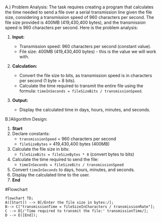 A.) Problem Analysis:
  The task requires creating a program that calculates the time needed to send a file over a serial transmission line given the file size, considering a transmission speed of 960 characters per second. The file size provided is 400MB (419,430,400 bytes), and the transmission speed is 960 characters per second. Here is the problem analysis:

1. **Input:**
   - Transmission speed: 960 characters per second (constant value).
   - File size: 400MB (419,430,400 bytes) - this is the value we will work with.

2. **Calculation:**
   - Convert the file size to bits, as transmission speed is in characters per second (1 byte = 8 bits).
   - Calculate the time required to transmit the entire file using the formula: `timeInSeconds = fileSizeBits / transmissionSpeed`.

3. **Output:**
   - Display the calculated time in days, hours, minutes, and seconds.


B.)Aligorithm Design:
1. **Start**
2. Declare constants:
   - `transmissionSpeed` = 960 characters per second
   - `fileSizeBytes` = 419,430,400 bytes (400MB)
3. Calculate the file size in bits:
   - `fileSizeBits = fileSizeBytes * 8` (convert bytes to bits)
4. Calculate the time required to send the file:
   - `timeInSeconds = fileSizeBits / transmissionSpeed`
5. Convert `timeInSeconds` to days, hours, minutes, and seconds.
6. Display the calculated time to the user.
7. **End**

#Flowchart
``` mermaid
flowchart TD;
A([Start]) --> B[/Enter the file size in bytes:/];
B--> C["transmissionTime = fileSizeInCharacters / transmissionRate"];
C --> D[/'Time required to transmit the file:' transmissionTime/];
D --> E([End]);
```
